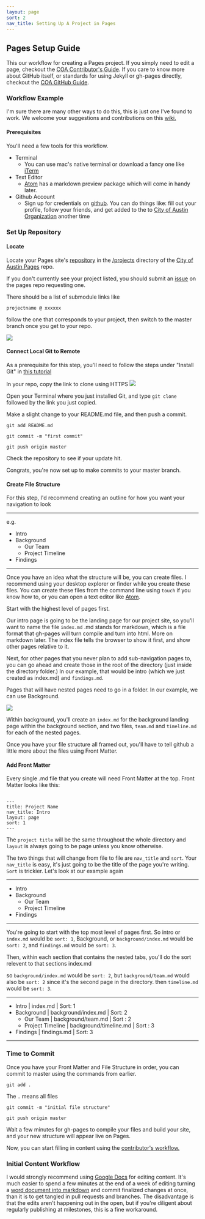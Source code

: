 ```yaml
---
layout: page
sort: 2
nav_title: Setting Up A Project in Pages
---
```


## Pages Setup Guide

This our workflow for creating a Pages project. If you simply need to edit a page, checkout the [COA Contributor's Guide](../editpages.md). If you care to know more about GitHub itself, or standards for using Jekyll or gh-pages directly, checkout the [COA GitHub Guide](../githubguide.md).

### Workflow Example
I'm sure there are many other ways to do this, this is just one I've found to work. We welcome your suggestions and contributions on this [wiki.](#)

#### Prerequisites

You'll need a few tools for this workflow.

* Terminal
  * You can use mac's native terminal or download a fancy one like [iTerm](https://www.iterm2.com/)
* Text Editor
  * [Atom](http://atom.io) has a markdown preview package which will come in handy later.
* Github Account
  * Sign up for credentials on [github](https://github.com/). You can do things like: fill out your profile, follow your friends, and get added to the to [City of Austin Organization](https://github.com/cityofaustin/) another time

### Set Up Repository

#### Locate

Locate your Pages site's [repository](https://github.com/cityofaustin/pages/tree/master/projects) in the [/projects](https://github.com/cityofaustin/pages/tree/master/projects) directory of the [City of Austin Pages](tps://github.com/cityofaustin/pages) repo.

If you don't currently see your project listed, you should submit an [issue](https://github.com/cityofaustin/pages/issues) on the pages repo requesting one.

There should be a list of submodule links like

`projectname @ xxxxxx`

follow the one that corresponds to your project, then switch to the master branch once you get to your repo.

![](/images/locatemaster.png)

#### Connect Local Git to Remote

As a prerequisite for this step, you'll need to follow the steps under "Install Git" in [this tutorial](https://www.atlassian.com/git/tutorials/install-git/)

In your repo, copy the link to clone using HTTPS
![](/images/clone.png)

Open your Terminal where you just installed Git, and type `git clone ` followed by the link you just copied.

Make a slight change to your README.md file, and then push a commit.

`git add README.md`

`git commit -m "first commit"`

`git push origin master`

Check the repository to see if your update hit.

Congrats, you're now set up to make commits to your master branch.

#### Create File Structure

For this step, I'd recommend creating an outline for how you want your navigation to look

*******
e.g.

* Intro
* Background
  * Our Team
  * Project Timeline
* Findings
******

Once you have an idea what the structure will be, you can create files. I recommend using your desktop explorer or finder while you create these files. You can create these files from the command line using `touch` if you know how to, or you can open a text editor like [Atom](https://atom.io/
).

Start with the highest level of pages first.

Our intro page is going to be the landing page for our project site, so you'll want to name the file `index.md`
.md stands for markdown, which is a file format that gh-pages will turn compile and turn into html. More on markdown later. The index file tells the browser to show it first, and show other pages relative to it.

Next, for other pages that you never plan to add sub-navigation pages to, you can go ahead and create those in the root of the directory (just inside the directory folder.) In our example, that would be intro (which we just created as index.md) and `findings.md`.

Pages that will have nested pages need to go in a folder. In our example, we can use Background.

![](/images/files.png)

Within background, you'll create an `index.md` for the background landing page within the background section, and two files, `team.md` and `timeline.md` for each of the nested pages.

Once you have your file structure all framed out, you'll have to tell github a little more about the files using Front Matter.

#### Add Front Matter

Every single .md file that you create will need Front Matter at the top. Front Matter looks like this:

```

---
title: Project Name
nav_title: Intro
layout: page
sort: 1
---

```

The `project title` will be the same throughout the whole directory and `layout` is always going to be page unless you know otherwise.

The two things that will change from file to file are `nav_title` and `sort`. Your `nav_title` is easy, it's just going to be the title of the page you're writing. `Sort` is trickier. Let's look at our example again

*******

* Intro
* Background
  * Our Team
  * Project Timeline
* Findings
******

You're going to start with the top most level of pages first. So intro or `index.md` would be `sort: 1`, Background, or `background/index.md` would be `sort: 2`, and `findings.md` would be `sort: 3`.

Then, within each section that contains the nested tabs, you'll do the sort relevent to that sections index.md

so `background/index.md` would be `sort: 2`, but `background/team.md` would also be `sort: 2` since it's the second page in the directory. then `timeline.md` would be `sort: 3`.

*******

* Intro | index.md | Sort: 1
* Background | background/index.md | Sort: 2
  * Our Team | background/team.md | Sort : 2
  * Project Timeline | background/timeline.md | Sort : 3
* Findings | findings.md | Sort: 3
******

### Time to Commit

Once you have your Front Matter and File Structure in order, you can commit to master using the commands from earlier.

`git add .`

The ``.`` means all files

`git commit -m "initial file structure"`

`git push origin master`

Wait a few minutes for gh-pages to compile your files and build your site, and your new structure will appear live on Pages.

Now, you can start filling in content using the [contributor's workflow.](../editpages.md)

### Initial Content Workflow

I would strongly recommend using [Google Docs](http://docs.google.com/) for editing content. It's much easier to spend a few minutes at the end of a week of editing turning a [word document into markdown](http://word-to-markdown.herokuapp.com/) and commit finalized changes at once, than it is to get tangled in pull requests and branches. The disadvantage is that the edits aren't happening out in the open, but if you're diligent about regularly publishing at milestones, this is a fine workaround.
